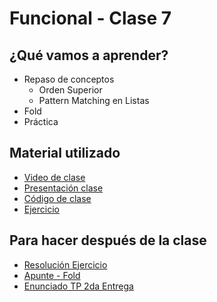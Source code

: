 # Funcional - Clase 7

## ¿Qué vamos a aprender?

* Repaso de conceptos
  * Orden Superior
  * Pattern Matching en Listas
* Fold
* Práctica

## Material utilizado

* [Video de clase](https://youtu.be/3PJMV0P1v7U)
* [Presentación clase](https://docs.google.com/presentation/d/1OrsezTyYD2UhX0YRSgG9oOFVUKchHsGAY1g8AIM42rY)
* [Código de clase](https://github.com/pdep-st/seguimiento/blob/main/seguimiento/2025/funcional/practica/clase7.hs)
* [Ejercicio](https://docs.google.com/document/d/1LeWBI6pg_7uNFN_yzS2DVuVHvD0M6PTlG1yK0lCvQVE)

## Para hacer después de la clase

* [Resolución Ejercicio](https://www.youtube.com/watch?v=NEhCiL7JTo8&ab_channel=ParadigmasdeProgramaci%C3%B3n-Mi%C3%A9rcolesTarde)
* [Apunte - Fold](https://docs.google.com/document/d/1jSrU7lVMan4nbHBETGqvO5VpqJI0KXVWtH7fqnVASPU)
* [Enunciado TP 2da Entrega](https://docs.google.com/document/d/1HF0mjEEpDHkpbmYgac-aMw8q4K78_YDxZR_Jd13H0wQ)